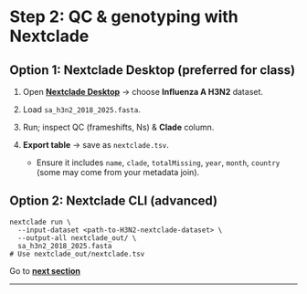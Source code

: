 # Step 2: QC & genotyping with Nextclade

## Option 1: Nextclade Desktop (preferred for class)

1.  Open **[Nextclade Desktop](https://clades.nextstrain.org/)** → choose **Influenza A H3N2** dataset.

2.  Load `sa_h3n2_2018_2025.fasta`.

3.  Run; inspect QC (frameshifts, Ns) & **Clade** column.

4.  **Export table** → save as `nextclade.tsv`.

    -   Ensure it includes `name`, `clade`, `totalMissing`, `year`, `month`, `country` (some may come from your metadata join).

## Option 2: Nextclade CLI (advanced)

```
nextclade run \
  --input-dataset <path-to-H3N2-nextclade-dataset> \
  --output-all nextclade_out/ \
  sa_h3n2_2018_2025.fasta
# Use nextclade_out/nextclade.tsv
```

Go to **[next section](https://github.com/giffordlabcvr/african-stars-flu-refset-workshop/blob/main/tutorial/3-curate-with-augur-filter.md)**


* * * * *



